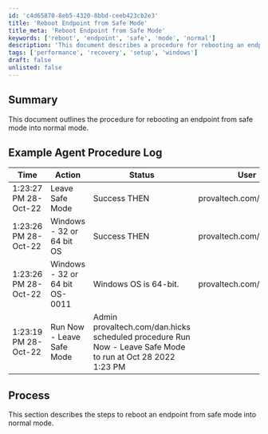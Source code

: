 ```yaml
---
id: 'c4d65870-8eb5-4320-8bbd-ceeb423cb2e3'
title: 'Reboot Endpoint from Safe Mode'
title_meta: 'Reboot Endpoint from Safe Mode'
keywords: ['reboot', 'endpoint', 'safe', 'mode', 'normal']
description: 'This document describes a procedure for rebooting an endpoint from safe mode into normal mode, including example logs and process details.'
tags: ['performance', 'recovery', 'setup', 'windows']
draft: false
unlisted: false
---
```


## Summary

This document outlines the procedure for rebooting an endpoint from safe mode into normal mode.

## Example Agent Procedure Log

| Time                     | Action                               | Status                        | User                       |
|--------------------------|--------------------------------------|-------------------------------|----------------------------|
| 1:23:27 PM 28-Oct-22     | Leave Safe Mode                      | Success THEN                  | provaltech.com/dan.hicks   |
| 1:23:26 PM 28-Oct-22     | Windows - 32 or 64 bit OS           | Success THEN                  | provaltech.com/dan.hicks   |
| 1:23:26 PM 28-Oct-22     | Windows - 32 or 64 bit OS-0011      | Windows OS is 64-bit.        | provaltech.com/dan.hicks   |
| 1:23:19 PM 28-Oct-22     | Run Now - Leave Safe Mode           | Admin provaltech.com/dan.hicks scheduled procedure Run Now - Leave Safe Mode to run at Oct 28 2022 1:23 PM | 

## Process

This section describes the steps to reboot an endpoint from safe mode into normal mode.

